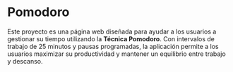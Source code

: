# Pomodoro
Este proyecto es una página web diseñada para ayudar a los usuarios a gestionar su tiempo utilizando la **Técnica Pomodoro**. Con intervalos de trabajo de 25 minutos y pausas programadas, la aplicación permite a los usuarios maximizar su productividad y mantener un equilibrio entre trabajo y descanso.
